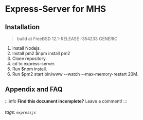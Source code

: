 Express-Server for MHS
===

## Installation

> build at FreeBSD 12.1-RELEASE r354233 GENERIC 

1. Install Nodejs.
2. Install pm2 $npm install pm2
3. Clone repository.
4. cd to express-server.
5. Run $npm install.
6. Run $pm2 start bin/www --watch --max-memory-restart 20M.


## Appendix and FAQ

:::info
**Find this document incomplete?** Leave a comment!
:::

###### tags: `expressjs`
